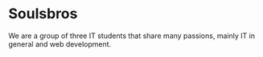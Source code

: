 # Soulsbros

We are a group of three IT students that share many passions, mainly IT in general and web development.
